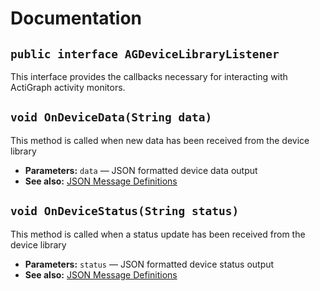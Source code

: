# Documentation

## `public interface AGDeviceLibraryListener`

This interface provides the callbacks necessary for interacting with ActiGraph activity monitors.

## `void OnDeviceData(String data)`

This method is called when new data has been received from the device library

 * **Parameters:** `data` — JSON formatted device data output
 * **See also:** <a href="file:JSON_Message_Definitions.pdf">JSON Message Definitions</a>

## `void OnDeviceStatus(String status)`

This method is called when a status update has been received from the device library

 * **Parameters:** `status` — JSON formatted device status output
 * **See also:** <a href="file:JSON_Message_Definitions.pdf">JSON Message Definitions</a>